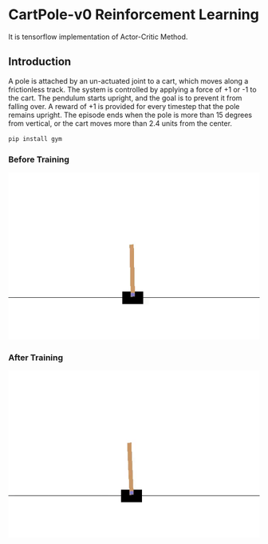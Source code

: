 # CartPole-v0 Reinforcement Learning
It is tensorflow implementation of  Actor-Critic Method. 

## Introduction 
A pole is attached by an un-actuated joint to a cart, which moves along a frictionless track. The system is controlled by applying a force of +1 or -1 to the cart. The pendulum starts upright, and the goal is to prevent it from falling over. A reward of +1 is provided for every timestep that the pole remains upright. The episode ends when the pole is more than 15 degrees from vertical, or the cart moves more than 2.4 units from the center.

```python
pip install gym

```
### Before Training
![Alt Text](start.gif)

### After Training
![Alt Text](a.gif)

